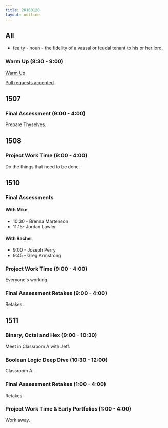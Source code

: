 ```yaml
---
title: 20160120
layout: outline
---
```


## All

* fealty - noun - the fidelity of a vassal or feudal tenant to his or her lord.

### Warm Up (8:30 - 9:00)

[Warm Up](https://thewarmup.herokuapp.com)

[Pull requests accepted](https://github.com/mikedao/the-warm-up).


## 1507

### Final Assessment (9:00 - 4:00)

Prepare Thyselves.


## 1508

### Project Work Time (9:00 - 4:00)

Do the things that need to be done.


## 1510

### Final Assessments

#### With Mike
* 10:30 - Brenna Martenson
* 11:15- Jordan Lawler

#### With Rachel
* 9:00 - Joseph Perry
* 9:45 - Greg Armstrong

### Project Work Time (9:00 - 4:00)

Everyone's working.

### Final Assessment Retakes (9:00 - 4:00)

Retakes.

## 1511

### Binary, Octal and Hex (9:00 - 10:30)

Meet in Classroom A with Jeff.

### Boolean Logic Deep Dive (10:30 - 12:00)

Classroom A.

### Final Assessment Retakes (1:00 - 4:00)

Retakes.

### Project Work Time & Early Portfolios (1:00 - 4:00)

Work away.
